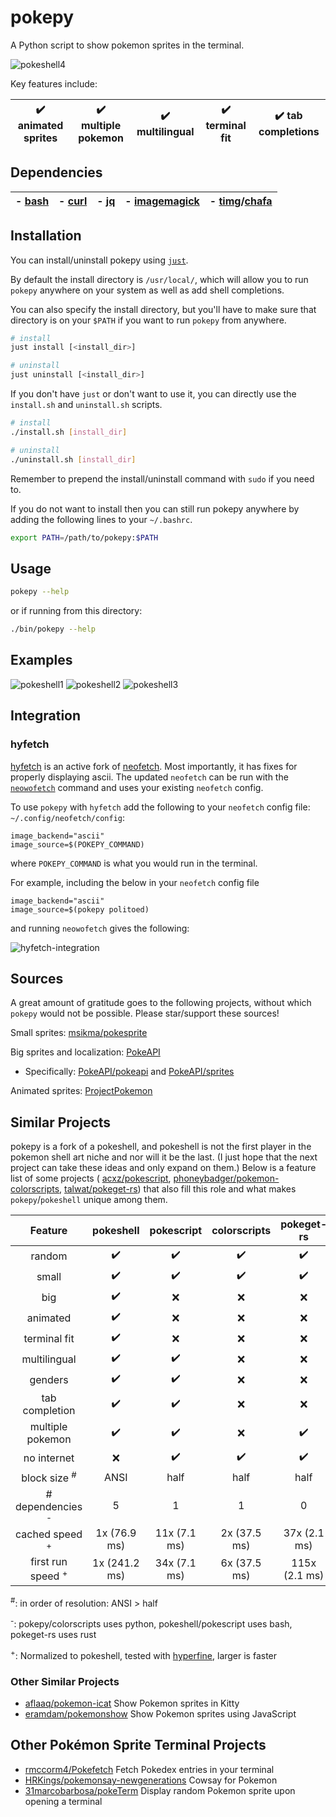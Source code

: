# pokepy
A Python script to show pokemon sprites in the terminal.

![pokeshell4](https://user-images.githubusercontent.com/17132214/157562228-6ee73b46-9287-45de-823b-e7c43001b00e.gif)

Key features include:

| ✔️ animated sprites | ✔️ multiple pokemon | ✔️ multilingual | ✔️ terminal fit | ✔️ tab completions |
|:-:|:-:|:-:|:-:|:-:|

## Dependencies

| - [bash](https://www.gnu.org/software/bash/) | - [curl](https://curl.se/) | - [jq](https://stedolan.github.io/jq/) | - [imagemagick](https://imagemagick.org/) | - [timg](https://github.com/hzeller/timg)/[chafa](https://github.com/hpjansson/chafa/) |
|:-:|:-:|:-:|:-:|:-:|

## Installation

You can install/uninstall pokepy using [`just`](https://github.com/casey/just).

By default the install directory is `/usr/local/`, which will allow you to run `pokepy`
anywhere on your system as well as add shell completions.

You can also specify the install directory, but you'll have to make sure that directory is on your `$PATH`
if you want to run `pokepy` from anywhere.

```bash
# install
just install [<install_dir>]

# uninstall
just uninstall [<install_dir>]
```

If you don't have `just` or don't want to use it, you can directly use the `install.sh` and `uninstall.sh` scripts.

```bash
# install
./install.sh [install_dir]

# uninstall
./uninstall.sh [install_dir]
```

Remember to prepend the install/uninstall command with `sudo` if you need to.

If you do not want to install then you can still run pokepy anywhere
by adding the following lines to your `~/.bashrc`.

```bash
export PATH=/path/to/pokepy:$PATH
```

## Usage

```bash
pokepy --help
```

or if running from this directory:
```bash
./bin/pokepy --help
```

## Examples
![pokeshell1](https://user-images.githubusercontent.com/17132214/157558398-580213fa-3f46-4332-a24e-71bab1c4d033.png)
![pokeshell2](https://user-images.githubusercontent.com/17132214/157558403-8b83eb3d-4e54-44af-b05e-e3cb9a0d1ab3.png)
![pokeshell3](https://user-images.githubusercontent.com/17132214/157558404-ca22357f-7d21-41b4-9cad-282c863205f5.png)

## Integration

### hyfetch
[hyfetch](https://github.com/hykilpikonna/hyfetch) is an active fork of
[neofetch](https://github.com/dylanaraps/neofetch). Most importantly, it
has fixes for properly displaying ascii. The updated `neofetch` can be run
with the [`neowofetch`](https://github.com/hykilpikonna/hyfetch#running-updated-original-neofetch)
command and uses your existing `neofetch` config.

To use `pokepy` with `hyfetch` add the following to your `neofetch`
config file: `~/.config/neofetch/config`:
```
image_backend="ascii"
image_source=$(POKEPY_COMMAND)
```
where `POKEPY_COMMAND` is what you would run in the terminal.

For example, including the below in your `neofetch` config file
```
image_backend="ascii"
image_source=$(pokepy politoed)
```
and running `neowofetch` gives the following:

![hyfetch-integration](https://user-images.githubusercontent.com/17132214/188514218-60248920-8361-4bc6-93cd-75accfafa04f.png)

## Sources
A great amount of gratitude goes to the following projects, without which
`pokepy` would not be possible. Please star/support these sources!

Small sprites: [msikma/pokesprite](https://github.com/msikma/pokesprite)

Big sprites and localization: [PokeAPI](https://pokeapi.co/)
- Specifically: [PokeAPI/pokeapi](https://github.com/PokeAPI/pokeapi) and [PokeAPI/sprites](https://github.com/PokeAPI/sprites)

Animated sprites: [ProjectPokemon](https://projectpokemon.org/home/docs/spriteindex_148)

## Similar Projects
pokepy is a fork of a pokeshell, and pokeshell is not the first player in the pokemon shell art niche and nor will it
be the last. (I just hope that the next project can take these ideas and only
expand on them.) Below is a feature list of some projects (
[acxz/pokescript](https://github.com/acxz/pokescript),
[phoneybadger/pokemon-colorscripts](https://gitlab.com/phoneybadger/pokemon-colorscripts),
[talwat/pokeget-rs](https://github.com/talwat/pokeget-rs))
that also fill this role and what makes `pokepy`/`pokeshell` unique among them.

| **Feature**                  | **pokeshell** | **pokescript** | **colorscripts** | **pokeget-rs** |
|:----------------------------:|:-------------:|:--------------:|:----------------:|:--------------:|
| random                       | ✔️            | ✔️             | ✔️               | ✔️             |
| small                        | ✔️            | ✔️             | ✔️               | ✔️             |
| big                          | ✔️            | ❌             | ❌               | ❌             |
| animated                     | ✔️            | ❌             | ❌               | ❌             |
| terminal fit                 | ✔️            | ❌             | ❌               | ❌             |
| multilingual                 | ✔️            | ✔️             | ❌               | ❌             |
| genders                      | ✔️            | ✔️             | ❌               | ❌             |
| tab completion               | ✔️            | ✔️             | ❌               | ❌             |
| multiple pokemon             | ✔️            | ✔️             | ❌               | ✔️             |
| no internet                  | ❌            | ✔️             | ✔️               | ✔️             |
| block size <sup>#</sup>      | ANSI          | half           | half             | half           |
| # dependencies <sup>-</sup>  | 5             | 1              | 1                | 0              |
| cached speed <sup>+</sup>    | 1x (76.9 ms)  | 11x (7.1 ms)   | 2x (37.5 ms)     | 37x  (2.1 ms)  |
| first run speed <sup>+</sup> | 1x (241.2 ms) | 34x (7.1 ms)   | 6x (37.5 ms)     | 115x (2.1 ms)  |

<sup>#</sup>: in order of resolution: ANSI > half

<sup>-</sup>: pokepy/colorscripts uses python, pokeshell/pokescript uses bash, pokeget-rs uses rust

<sup>+</sup>: Normalized to pokeshell, tested with [hyperfine](https://github.com/sharkdp/hyperfine), larger
is faster

### Other Similar Projects
- [aflaaq/pokemon-icat](https://github.com/aflaaq/pokemon-icat)
    Show Pokemon sprites in Kitty
- [eramdam/pokemonshow](https://github.com/eramdam/pokemonshow)
    Show Pokemon sprites using JavaScript

## Other Pokémon Sprite Terminal Projects
- [rmccorm4/Pokefetch](https://github.com/rmccorm4/pokefetch)
    Fetch Pokedex entries in your terminal
- [HRKings/pokemonsay-newgenerations](https://github.com/HRKings/pokemonsay-newgenerations)
    Cowsay for Pokemon
- [31marcobarbosa/pokeTerm](https://github.com/31marcobarbosa/pokeTerm)
    Display random Pokemon sprite upon opening a terminal
